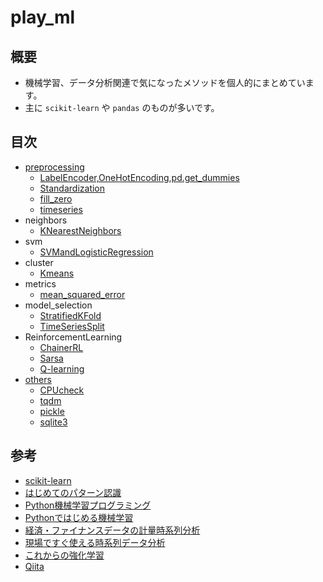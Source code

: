 # play_ml
## 概要
* 機械学習、データ分析関連で気になったメソッドを個人的にまとめています。
* 主に `scikit-learn` や `pandas` のものが多いです。

## 目次
* [preprocessing](https://github.com/takitsuba/play_ml/tree/master/preprocessing)
	* [LabelEncoder,OneHotEncoding,pd.get_dummies](https://github.com/takitsuba/play_ml/blob/master/preprocessing/LabelEncoder_OneHotEncoder_pd-get_dummies.ipynb)
	* [Standardization](https://github.com/takitsuba/play_ml/blob/master/preprocessing/Standardization_sklearn.preprocessing.StandardScaler.ipynb)
    * [fill_zero](https://github.com/takitsuba/play_ml/blob/master/preprocessing/fill_zero.ipynb)
    * [timeseries](https://github.com/takitsuba/play_ml/blob/master/preprocessing/timeseries.ipynb)
* neighbors
	* [KNearestNeighbors](https://github.com/takitsuba/play_ml/blob/master/neighbors/KNearestNeighbors.ipynb )
* svm
    * [SVMandLogisticRegression](https://github.com/takitsuba/play_ml/blob/master/svm/SVMandLogisticRegression.ipynb)
* cluster
	* [Kmeans](https://github.com/takitsuba/play_ml/blob/master/cluster/Kmeans.ipynb)
* metrics
    * [mean_squared_error](https://github.com/takitsuba/play_ml/blob/master/metrics/mean_squared_error.ipynb)
* model_selection
	* [StratifiedKFold](https://github.com/takitsuba/play_ml/blob/master/model_selection/StratifiedKFold.ipynb)
    * [TimeSeriesSplit](https://github.com/takitsuba/play_ml/blob/master/model_selection/TimeSeriesSplit.ipynb)
* ReinforcementLearning
    * [ChainerRL](https://github.com/takitsuba/play_chainerrl/blob/master/quickstart.ipynb)
    * [Sarsa](https://github.com/takitsuba/korerl/blob/master/1_3_3_sarsa.ipynb)
    * [Q-learning](https://github.com/takitsuba/korerl/blob/master/1_3_5_Qlearning.ipynb)
* [others](https://github.com/takitsuba/play_ml/tree/master/others)
	* [CPUcheck](https://github.com/takitsuba/play_ml/blob/master/others/CPUcheck.ipynb)
	* [tqdm](https://github.com/takitsuba/play_ml/blob/master/others/tqdm.ipynb)
    * [pickle](https://github.com/takitsuba/play_ml/blob/master/others/pickle.ipynb)
    * [sqlite3](https://github.com/takitsuba/play_sqlite3/blob/master/sqlite3.ipynb)
    
## 参考
* [scikit-learn](http://scikit-learn.org/)
* [はじめてのパターン認識](http://amzn.to/2AaiUyM)
* [Python機械学習プログラミング](http://amzn.to/2zLJjlU)
* [Pythonではじめる機械学習](http://amzn.to/2it7FHi)
* [経済・ファイナンスデータの計量時系列分析](http://amzn.to/2AyHqtI)
* [現場ですぐ使える時系列データ分析](http://amzn.to/2iT6CjU)
* [これからの強化学習](http://amzn.to/2k5OTp8)
* [Qiita](https://qiita.com/trend)